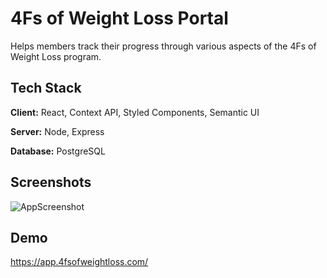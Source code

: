 
# 4Fs of Weight Loss Portal

Helps members track their progress through various aspects of the 4Fs of Weight Loss program.


## Tech Stack

**Client:** React, Context API, Styled Components, Semantic UI

**Server:** Node, Express

**Database:** PostgreSQL

  
## Screenshots

![AppScreenshot](https://user-images.githubusercontent.com/47286930/125360180-17f88e00-e331-11eb-9700-f330af3e9cda.png)

  
## Demo

https://app.4fsofweightloss.com/

  


  
